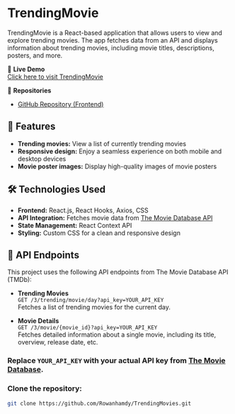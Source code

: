# TrendingMovie

TrendingMovie is a React-based application that allows users to view and explore trending movies. The app fetches data from an API and displays information about trending movies, including movie titles, descriptions, posters, and more.

🚀 **Live Demo**  
[Click here to visit TrendingMovie](https://rowanhamdy.github.io/TrendingMovie/)

📂 **Repositories**  
- [GitHub Repository (Frontend)](https://github.com/Rowanhamdy/TrendingMovie)

## 📑 Features

- **Trending movies:** View a list of currently trending movies
- **Responsive design:** Enjoy a seamless experience on both mobile and desktop devices
- **Movie poster images:** Display high-quality images of movie posters

## 🛠️ Technologies Used

- **Frontend:** React.js, React Hooks, Axios, CSS
- **API Integration:** Fetches movie data from [The Movie Database API](https://www.themoviedb.org/documentation/api)
- **State Management:** React Context API
- **Styling:** Custom CSS for a clean and responsive design

## 📌 API Endpoints

This project uses the following API endpoints from The Movie Database API (TMDb):

- **Trending Movies**  
  `GET /3/trending/movie/day?api_key=YOUR_API_KEY`  
  Fetches a list of trending movies for the current day.

- **Movie Details**  
  `GET /3/movie/{movie_id}?api_key=YOUR_API_KEY`  
  Fetches detailed information about a single movie, including its title, overview, release date, etc.

### Replace `YOUR_API_KEY` with your actual API key from [The Movie Database](https://www.themoviedb.org/).



### Clone the repository:
```bash
git clone https://github.com/Rowanhamdy/TrendingMovies.git
